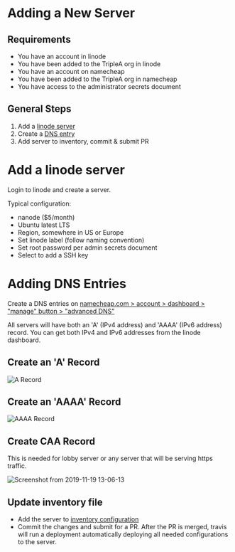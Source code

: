 # Adding a New Server

## Requirements

- You have an account in linode
- You have been added to the TripleA org in linode
- You have an account on namecheap
- You have been added to the TripleA org in namecheap
- You have access to the administrator secrets document

## General Steps

1. Add a [linode server](https://linode.com)
1. Create a [DNS entry](https://namecheap.com)
1. Add server to inventory, commit & submit PR

# Add a linode server

Login to linode and create a server.

Typical configuration:

- nanode ($5/month)
- Ubuntu latest LTS
- Region, somewhere in US or Europe
- Set linode label (follow naming convention)
- Set root password per admin secrets document
- Select to add a SSH key

# Adding DNS Entries

Create a DNS entries on [namecheap.com > account > dashboard > "manage" button > "advanced DNS"
](https://ap.www.namecheap.com/Domains/DomainControlPanel/triplea-game.org/advancedns)

All servers will have both an 'A' (IPv4 address) and 'AAAA' (IPv6 address) record.
You can get both IPv4 and IPv6 addresses from the linode dashboard.

## Create an 'A' Record

![A Record](https://user-images.githubusercontent.com/12397753/82977167-e9392000-9f95-11ea-823f-ac599b222ebf.png)

## Create an 'AAAA' Record
![AAAA Record](https://user-images.githubusercontent.com/12397753/82977170-e9d1b680-9f95-11ea-8186-70e891ac7b5a.png)

## Create CAA Record

This is needed for lobby server or any server that will be serving https traffic.

![Screenshot from 2019-11-19 13-06-13](https://user-images.githubusercontent.com/12397753/69196411-48980e00-0ae3-11ea-9130-61e1fd5368b3.png)

## Update inventory file

- Add the server to [inventory configuration](/infrastructure/ansible/inventory)
- Commit the changes and submit for a PR. After the PR is merged, travis will run a deployment
  automatically deploying all needed configurations to the server.
